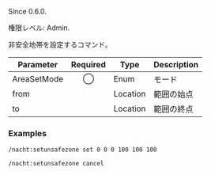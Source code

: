 Since 0.6.0.

権限レベル: Admin.

非安全地帯を設定するコマンド。

| Parameter   | Required | Type     | Description |
| ----------- | :------: | -------- | ----------- |
| AreaSetMode |    ◯     | Enum     | モード      |
| from        |          | Location | 範囲の始点  |
| to          |          | Location | 範囲の終点  |

### Examples

```
/nacht:setunsafezone set 0 0 0 100 100 100
```

```
/nacht:setunsafezone cancel
```
